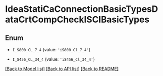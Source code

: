 # IdeaStatiCaConnectionBasicTypesDataCrtCompCheckISCIBasicTypes


## Enum

* `I_S800_CL_7_4` (value: `'iS800_Cl_7_4'`)

* `I_S456_CL_34_4` (value: `'iS456_Cl_34_4'`)

[[Back to Model list]](../README.md#documentation-for-models) [[Back to API list]](../README.md#documentation-for-api-endpoints) [[Back to README]](../README.md)


